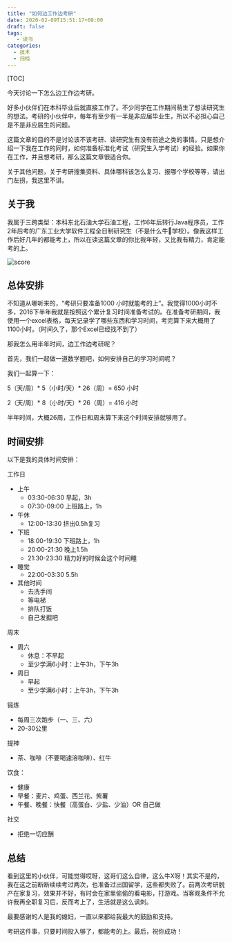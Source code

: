```yaml
---
title: "如何边工作边考研"
date: 2020-02-09T15:51:17+08:00
draft: false
tags: 
   - 读书
categories:
  - 技术
  - 归档
---
```


[TOC]

今天讨论一下怎么边工作边考研。

<!--more-->

好多小伙伴们在本科毕业后就直接工作了。不少同学在工作期间萌生了想读研究生的想法。考研的小伙伴中，每年有至少有一半是非应届毕业生，所以不必担心自己是不是非应届生的问题。

这篇文章的目的不是讨论该不该考研、读研究生有没有前途之类的事情。只是想介绍一下我在工作的同时，如何准备标准化考试（研究生入学考试）的经验。如果你在工作，并且想考研，那么这篇文章很适合你。

关于其他问题，关于考研搜集资料、具体哪科该怎么复习、报哪个学校等等，请出门左拐，我这里不讲。

## 关于我

我属于三跨类型：本科东北石油大学石油工程，工作6年后转行Java程序员，工作2年后考的广东工业大学软件工程全日制研究生（不是什么牛🍺学校）。像我这样工作后好几年的都能考上，所以在读这篇文章的你比我年轻，又比我有精力，肯定能考的上。

![score](https://gitee.com/gdhu/prvpic/raw/master/2020-02-10-001.jpg)

## 总体安排

不知道从哪听来的，“考研只要准备1000 小时就能考的上”。我觉得1000小时不多，2016下半年我就是按照这个累计复习时间准备考试的。在准备考研期间，我使用一个excel表格，每天记录学了哪些东西和学习时间，考完算下来大概用了1100小时。（时间久了，那个Excel已经找不到了）

那我怎么用半年时间，边工作边考研呢？

首先，我们一起做一道数学题吧，如何安排自己的学习时间呢？

我们一起算一下：

5（天/周）* 5（小时/天）* 26（周）= 650 小时

2（天/周）* 8（小时/天）* 26（周）= 416 小时

半年时间，大概26周，工作日和周末算下来这个时间安排就够用了。

## 时间安排

以下是我的具体时间安排：

工作日

- 上午
  - 03:30-06:30 早起，3h
  - 07:30-09:00 上班路上，1h
- 午休
  - 12:00-13:30 挤出0.5h复习
- 下班
  - 18:00-19:30 下班路上，1h
  - 20:00-21:30 晚上1.5h
  - 21:30-23:30 精力好的时候会这个时间睡
- 睡觉
  - 22:00-03:30 5.5h
- 其他时间
  - 去洗手间
  - 等电梯
  - 排队打饭
  - 自己发掘吧

周末

- 周六
  - 休息：不早起
  - 至少学满6小时：上午3h，下午3h
- 周日
  - 早起
  - 至少学满6小时：上午3h，下午3h

锻炼

- 每周三次跑步（一、三、六）
- 20-30公里

提神

- 茶、咖啡（不要喝速溶咖啡）、红牛

饮食：

- 健康
- 早餐：麦片、鸡蛋、西兰花、紫薯
- 午餐、晚餐：快餐（高蛋白、少盐、少油）OR 自己做

社交

- 拒绝一切应酬

## 总结

看到这里的小伙伴，可能觉得哎呀，这哥们这么自律，这么牛X呀！其实不是的，我在这之前断断续续考过两次，也准备过出国留学，这些都失败了。前两次考研脱产在家复习，效果并不好，有时会在家里偷偷的看电影，打游戏。当客观条件不允许我再全职复习后，反而考上了，生活就是这么讽刺。

最要感谢的人是我的媳妇，一直以来都给我最大的鼓励和支持。

考研这件事，只要时间投入够了，都能考的上。最后，祝你成功！

